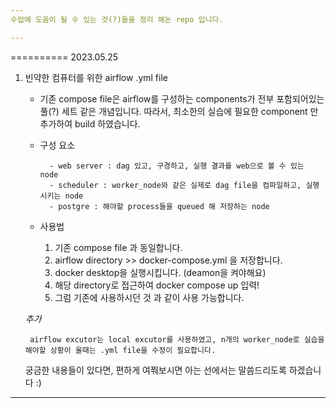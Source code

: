 ```yaml
---
수업에 도움이 될 수 있는 것(?)들을 정리 해논 repo 입니다.

---
```

========== 2023.05.25

1. 빈약한 컴퓨터를 위한 airflow .yml file

	- 기존 compose file은 airflow를 구성하는 components가 전부 포함되어있는 풀(?) 세트 같은 개념입니다. 따라서, 최소한의 실습에 필요한 component 만 추가하여 build 하였습니다.
	
	- 구성 요소 
		
			- web server : dag 있고, 구경하고, 실행 결과를 web으로 볼 수 있는 node
			- scheduler : worker_node와 같은 실제로 dag file을 컴파일하고, 실행시키는 node
			- postgre : 해야할 process들을 queued 해 저장하는 node

	- 사용법

		1. 기존 compose file 과 동일합니다.
		2. airflow directory >> docker-compose.yml 을 저장합니다. 
		3. docker desktop을 실행시킵니다. (deamon을 켜야해요)
		4. 해당 directory로 접근하여 docker compose up 입력!
		5. 그럼 기존에 사용하시던 것 과 같이 사용 가능합니다. 


	*추가*
		
		airflow excutor는 local excutor를 사용하였고, n개의 worker_node로 실습을 해야할 상황이 올때는 .yml file을 수정이 필요합니다.

	궁금한 내용들이 있다면, 편하게 여쭤보시면 아는 선에서는 말씀드리도록 하겠습니다 :)
---



